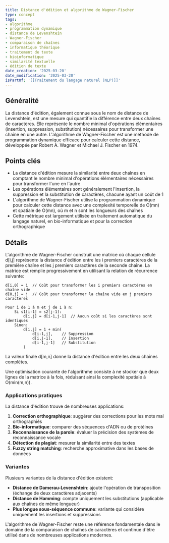 ```yaml
---
title: Distance d'édition et algorithme de Wagner-Fischer
type: concept
tags:
- algorithme
- programmation dynamique
- distance de Levenshtein
- Wagner-Fischer
- comparaison de chaînes
- informatique théorique
- traitement de texte
- bioinformatique
- similarité textuelle
- édition de texte
date_creation: '2025-03-20'
date_modification: '2025-03-20'
isPartOf: '[[Traitement du langage naturel (NLP)]]'
---
```

## Généralité

La distance d'édition, également connue sous le nom de distance de Levenshtein, est une mesure qui quantifie la différence entre deux chaînes de caractères. Elle représente le nombre minimal d'opérations élémentaires (insertion, suppression, substitution) nécessaires pour transformer une chaîne en une autre. L'algorithme de Wagner-Fischer est une méthode de programmation dynamique efficace pour calculer cette distance, développée par Robert A. Wagner et Michael J. Fischer en 1974.

## Points clés

- La distance d'édition mesure la similarité entre deux chaînes en comptant le nombre minimal d'opérations élémentaires nécessaires pour transformer l'une en l'autre
- Les opérations élémentaires sont généralement l'insertion, la suppression et la substitution de caractères, chacune ayant un coût de 1
- L'algorithme de Wagner-Fischer utilise la programmation dynamique pour calculer cette distance avec une complexité temporelle de O(mn) et spatiale de O(mn), où m et n sont les longueurs des chaînes
- Cette métrique est largement utilisée en traitement automatique du langage naturel, en bio-informatique et pour la correction orthographique

## Détails

L'algorithme de Wagner-Fischer construit une matrice où chaque cellule d[i,j] représente la distance d'édition entre les i premiers caractères de la première chaîne et les j premiers caractères de la seconde chaîne. La matrice est remplie progressivement en utilisant la relation de récurrence suivante:

```
d[i,0] = i  // Coût pour transformer les i premiers caractères en chaîne vide
d[0,j] = j  // Coût pour transformer la chaîne vide en j premiers caractères

Pour i de 1 à m et j de 1 à n:
    Si s1[i-1] = s2[j-1]:
        d[i,j] = d[i-1,j-1]  // Aucun coût si les caractères sont identiques
    Sinon:
        d[i,j] = 1 + min(
            d[i-1,j],    // Suppression
            d[i,j-1],    // Insertion
            d[i-1,j-1]   // Substitution
        )
```

La valeur finale d[m,n] donne la distance d'édition entre les deux chaînes complètes.

Une optimisation courante de l'algorithme consiste à ne stocker que deux lignes de la matrice à la fois, réduisant ainsi la complexité spatiale à O(min(m,n)).

### Applications pratiques

La distance d'édition trouve de nombreuses applications:

1. **Correction orthographique**: suggérer des corrections pour les mots mal orthographiés
2. **Bio-informatique**: comparer des séquences d'ADN ou de protéines
3. **Reconnaissance de la parole**: évaluer la précision des systèmes de reconnaissance vocale
4. **Détection de plagiat**: mesurer la similarité entre des textes
5. **Fuzzy string matching**: recherche approximative dans les bases de données

### Variantes

Plusieurs variantes de la distance d'édition existent:
- **Distance de Damerau-Levenshtein**: ajoute l'opération de transposition (échange de deux caractères adjacents)
- **Distance de Hamming**: compte uniquement les substitutions (applicable aux chaînes de même longueur)
- **Plus longue sous-séquence commune**: variante qui considère uniquement les insertions et suppressions

L'algorithme de Wagner-Fischer reste une référence fondamentale dans le domaine de la comparaison de chaînes de caractères et continue d'être utilisé dans de nombreuses applications modernes.